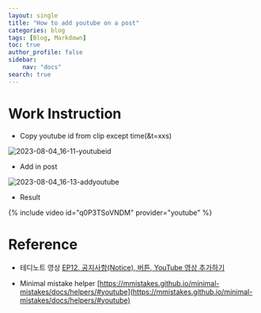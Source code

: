 ```yaml
---
layout: single
title: "How to add youtube on a post"
categories: blog
tags: [Blog, Markdown]
toc: true
author_profile: false
sidebar:
    nav: "docs"
search: true
---
```


# Work Instruction

- Copy youtube id from clip except time(&t=xxs)

![2023-08-04_16-11-youtubeid]({{site.url}}/images/2023-08-03-Github-Blog-Posting-Youtube/2023-08-04_16-11-youtubeid.png)

- Add in post

![2023-08-04_16-13-addyoutube]({{site.url}}/images/2023-08-03-Github-Blog-Posting-Youtube/2023-08-04_16-13-addyoutube.png)

- Result

{% include video id="q0P3TSoVNDM" provider="youtube" %}




# Reference

- 테디노트 영상 [EP12. 공지사항(Notice), 버튼, YouTube 영상 추가하기](https://www.youtube.com/watch?v=q0P3TSoVNDM&t=186s)

- Minimal mistake helper [https://mmistakes.github.io/minimal-mistakes/docs/helpers/#youtube](https://mmistakes.github.io/minimal-mistakes/docs/helpers/#youtube)